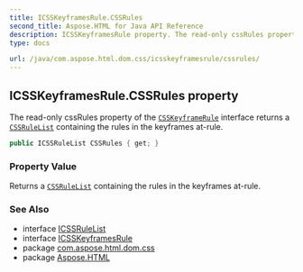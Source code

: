 ```yaml
---
title: ICSSKeyframesRule.CSSRules
second_title: Aspose.HTML for Java API Reference
description: ICSSKeyframesRule property. The read-only cssRules property of the CSSKeyframeRule interface returns a CSSRuleList containing the rules in the keyframes at-rule
type: docs

url: /java/com.aspose.html.dom.css/icsskeyframesrule/cssrules/
---
```

## ICSSKeyframesRule.CSSRules property

The read-only cssRules property of the [`CSSKeyframeRule`](../../icsskeyframerule/) interface returns a [`CSSRuleList`](../../icssrulelist/) containing the rules in the keyframes at-rule.

```java
public ICSSRuleList CSSRules { get; }
```

### Property Value

Returns a [`CSSRuleList`](../../icssrulelist/) containing the rules in the keyframes at-rule.

### See Also

* interface [ICSSRuleList](../../icssrulelist/)
* interface [ICSSKeyframesRule](../)
* package [com.aspose.html.dom.css](../../../com.aspose.html.dom.css/)
* package [Aspose.HTML](../../../)
